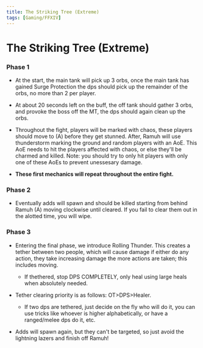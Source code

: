 ```yaml
---
title: The Striking Tree (Extreme)
tags: [Gaming/FFXIV]
---
```


# The Striking Tree (Extreme)

### Phase 1

* At the start, the main tank will pick up 3 orbs, once the main tank has gained Surge Protection the dps should pick up the remainder of the orbs, no more than 2 per player.


* At about 20 seconds left on the buff, the off tank should gather 3 orbs, and provoke the boss off the MT, the dps should again clean up the orbs.


* Throughout the fight, players will be marked with chaos, these players should move to (A) before they get stunned. After, Ramuh will use thunderstorm marking the ground and random players with an AoE. This AoE needs to hit the players affected with chaos, or else they'll be charmed and killed. Note: you should try to only hit players with only one of these AoEs to prevent unessesary damage.


* **These first mechanics will repeat throughout the entire fight.**

### Phase 2
* Eventually adds will spawn and should be killed starting from behind Ramuh (A) moving clockwise until cleared. If you fail to clear them out in the alotted time, you will wipe.

### Phase 3
* Entering the final phase, we introduce Rolling Thunder. This creates a tether between two people, which will cause damage if either do any action, they take increasing damage the more actions are taken; this includes moving.
  * If thethered, stop DPS COMPLETELY, only heal using large heals when absolutely needed.


* Tether clearing priority is as follows: OT>DPS>Healer.
  * If two dps are tethered, just decide on the fly who will do it, you can use tricks like whoever is higher alphabetically, or have a ranged/melee dps do it, etc.


* Adds will spawn again, but they can't be targeted, so just avoid the lightning lazers and finish off Ramuh!
